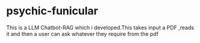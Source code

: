 # psychic-funicular
This is a LLM Chatbot-RAG which i developed.This takes input a PDF ,reads it and then a user can ask whatever they require from the pdf
